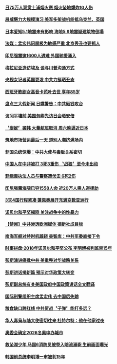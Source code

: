 #### [日75万人观赏土浦烟火赛 烟火坠地爆炸10人伤](../pages/news202/a1394414.md?t=10070631) 

#### [展威慑力大规模演习 美军多架战机纷抵乌克兰、英国](../pages/news202/a1394411.md?t=10070631) 

#### [日本爱知5.1地震未有影响 海地5.9地震疑建筑物倒塌](../pages/news202/a1394408.md?t=10070631) 

#### [法媒：孟宏伟问题极为敏感严重 北京丢丑也要抓人](../pages/news202/a1394403.md?t=10070631) 

#### [印尼强震逾1600人遇难 外国驰援涌入](../pages/news202/a1394359.md?t=10070631) 

#### [梅拉尼亚造访埃及 谈与川普沟通方式](../pages/news202/a1394383.md?t=10070631) 



#### [央视女记者英国耍泼  中共力挺晒丑态](../pages/news202/a1394387.md?t=10070631) 

#### [西班牙歌剧女高音卡芭叶去世 享年85岁](../pages/news202/a1394379.md?t=10070631) 

#### [盘点三大假新闻 日媒警告：中共砸钱攻台](../pages/news202/a1394360.md?t=10070631) 

#### [访问平壤前  美国务卿先访日会晤安倍](../pages/news202/a1394355.md?t=10070631) 

#### [〝康妮〞袭韩 大量航班取消  周六晚逼近日本](../pages/news202/a1394354.md?t=10070631) 

#### [筑地市场营运最后一天 道别人潮挤满场内](../pages/news202/a1394342.md?t=10070631) 

#### [菲国总统惊爆：中共大使与毒贩关系密切](../pages/news202/a1394334.md?t=10070631) 

#### [中国人在中非被打 3死3重伤 〝战狼〞至今未出动](../pages/news202/a1394330.md?t=10070631) 

#### [菲缉毒执法人员与警察遭伏击 6死2伤](../pages/news202/a1394329.md?t=10070631) 

#### [印尼强震海啸已夺1558人命 近20万人需人道援助](../pages/news202/a1394321.md?t=10070631) 

#### [3天4国行程紧凑 蓬佩奥展开充满变数亚洲行](../pages/news202/a1394323.md?t=10070631) 

#### [诺贝尔和平奖揭晓 关注战争中的性暴力](../pages/news202/a1394218.md?t=10070631) 

#### [【禁闻】中共渗透欧洲媒体 德新社成目标](../pages/news202/a1394253.md?t=10070631) 


#### [南海军舰对峙时机蹊跷   美智库：中共军委直接下令](../pages/news202/a1394068.md?t=10070631) 

#### [时事拼盘:2018年诺贝尔和平奖公布 李明博被判监禁15年](../pages/news202/a1394245.md?t=10070631) 

#### [彭斯演讲痛批中共 美重整对华战略关系](../pages/news202/a1394264.md?t=10070631) 

#### [彭斯讲话揭新篇 预示对华政策大转变](../pages/news202/a1394266.md?t=10070631) 

#### [彭斯副总统有关美国政府中国政策讲话全文翻译](../pages/news202/a1394144.md?t=10070631) 


#### [国际刑警组织主席孟宏伟 去中国后失踪](../pages/news202/a1394212.md?t=10070631) 

#### [粮食缺口跨红线 中共贸战〝子弹〞能打多远？](../pages/news202/a1394157.md?t=10070631) 


#### [华人毒枭与陆大使密切往来 杜特尔特：他在他家过夜](../pages/news202/a1394161.md?t=10070631) 

#### [奥委会确定2026冬奥申办城市](../pages/news202/a1394191.md?t=10070631) 

#### [救坠湖少年 马国6消防员被卷入暗流溺毙  生前画面曝光](../pages/news202/a1394189.md?t=10070631) 

#### [韩国前总统李明博一审被判15年](../pages/news202/a1394190.md?t=10070631) 

